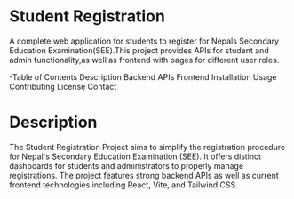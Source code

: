 # Student Registration 

A complete web application for students to register for Nepals Secondary Education Examination(SEE).This project provides APIs 
for student and admin functionality,as well as frontend with pages for different user roles.

-Table of Contents
Description
Backend APIs
Frontend
Installation
Usage
Contributing
License
Contact

# Description
The Student Registration Project aims to simplify the registration procedure for Nepal's Secondary Education Examination (SEE). It offers distinct dashboards for students and administrators to properly manage registrations. The project features strong backend APIs as well as current frontend technologies including React, Vite, and Tailwind CSS.




